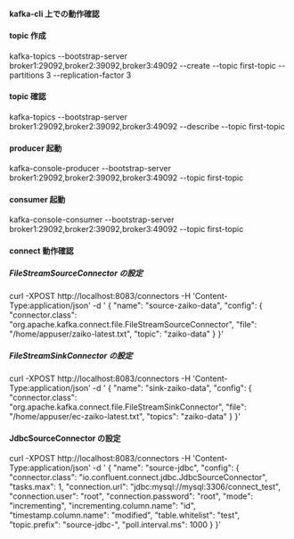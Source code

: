 #### kafka-cli 上での動作確認

#### topic 作成

kafka-topics --bootstrap-server broker1:29092,broker2:39092,broker3:49092 --create --topic first-topic --partitions 3 --replication-factor 3

#### topic 確認

kafka-topics --bootstrap-server broker1:29092,broker2:39092,broker3:49092 --describe --topic first-topic

#### producer 起動

kafka-console-producer --bootstrap-server broker1:29092,broker2:39092,broker3:49092 --topic first-topic

#### consumer 起動

kafka-console-consumer --bootstrap-server broker1:29092,broker2:39092,broker3:49092 --topic first-topic

#### connect 動作確認

##### FileStreamSourceConnector の設定

curl -XPOST http://localhost:8083/connectors -H 'Content-Type:application/json' -d '
{
"name": "source-zaiko-data",
"config": {
"connector.class": "org.apache.kafka.connect.file.FileStreamSourceConnector",
"file": "/home/appuser/zaiko-latest.txt",
"topic": "zaiko-data"
}
}'

##### FileStreamSinkConnector の設定

curl -XPOST http://localhost:8083/connectors -H 'Content-Type:application/json' -d '
{
"name": "sink-zaiko-data",
"config": {
"connector.class": "org.apache.kafka.connect.file.FileStreamSinkConnector",
"file": "/home/appuser/ec-zaiko-latest.txt",
"topics": "zaiko-data"
}
}'

#### JdbcSourceConnector の設定

curl -XPOST http://localhost:8083/connectors -H 'Content-Type:application/json' -d '
{
"name": "source-jdbc",
"config": {
"connector.class": "io.confluent.connect.jdbc.JdbcSourceConnector",
"tasks.max": 1,
"connection.url": "jdbc:mysql://mysql:3306/connect_test",
"connection.user": "root",
"connection.password": "root",
"mode": "incrementing",
"incrementing.column.name": "id",
"timestamp.column.name": "modified",
"table.whitelist": "test",
"topic.prefix": "source-jdbc-",
"poll.interval.ms": 1000
}
}'
